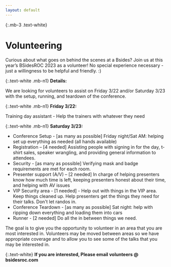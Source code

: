 ```yaml
---
layout: default
---
```

{:.mb-3 .text-white}
# Volunteering

Curious about what goes on behind the scenes at a Bsides?  Join us at this year’s BSidesROC 2023 as a volunteer!  No special experience necessary - just a willingness to be helpful and friendly.  :)

{:.text-white .mb-n1}
**Details:**

We are looking for volunteers to assist on Friday 3/22 and/or Saturday 3/23 with the setup, running, and teardown of the conference.

{:.text-white .mb-n1}
**Friday 3/22:**

Training day assistant - Help the trainers with whatever they need

{:.text-white .mb-n1}
**Saturday 3/23:**
* Conference Setup - [as many as possible] Friday night/Sat AM: helping set up everything as needed (all hands available)
* Registration – [4 needed] Assisting people with signing in for the day, t-shirt sales, speaker wrangling, and providing general information to attendees.
* Security - [as many as possible] Verifying mask and badge requirements are met for each room.
* Presenter support (A/V) – [2 needed] In charge of helping presenters know how much time is left, keeping presenters honest about their time, and helping with AV issues
* VIP Security area - [1 needed] - Help out with things in the VIP area. Keep things cleaned up. Help presenters get the things they need for their talks. Don't let randos in.
* Conference Teardown - [as many as possible] Sat night: help with ripping down everything and loading them into cars 
* Runner - [2 needed] Do all the in between things we need.

The goal is to give you the opportunity to volunteer in an area that you are most interested in.  Volunteers may be moved between areas so we have appropriate coverage and to allow you to see some of the talks that you may be interested in.

{:.text-white}
**If you are interested, Please email volunteers @ bsidesroc.com**
